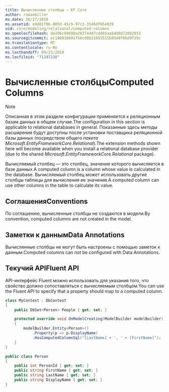 ```yaml
---
title: Вычисленные столбцы — EF Core
author: rowanmiller
ms.date: 10/27/2016
ms.assetid: e9d81f06-805d-45c9-97c2-3546df654829
uid: core/modeling/relational/computed-columns
ms.openlocfilehash: da106c94698a202744d7cd465aa84d0d72802833
ms.sourcegitcommit: ec196918691f50cd0b21693515b0549f06d9f39c
ms.translationtype: MT
ms.contentlocale: ru-RU
ms.lasthandoff: 09/23/2019
ms.locfileid: "71197230"
---
```

# <a name="computed-columns"></a><span data-ttu-id="f680c-102">Вычисленные столбцы</span><span class="sxs-lookup"><span data-stu-id="f680c-102">Computed Columns</span></span>

> [!NOTE]  
> <span data-ttu-id="f680c-103">Описанная в этом разделе конфигурации применяется к реляционным базам данных в общем случае.</span><span class="sxs-lookup"><span data-stu-id="f680c-103">The configuration in this section is applicable to relational databases in general.</span></span> <span data-ttu-id="f680c-104">Показанные здесь методы расширения будут доступны после установки поставщика реляционной базы данных (посредством общего *пакета Microsoft.EntityFrameworkCore.Relational*).</span><span class="sxs-lookup"><span data-stu-id="f680c-104">The extension methods shown here will become available when you install a relational database provider (due to the shared *Microsoft.EntityFrameworkCore.Relational* package).</span></span>

<span data-ttu-id="f680c-105">Вычисляемый столбец — это столбец, значение которого вычисляется в базе данных.</span><span class="sxs-lookup"><span data-stu-id="f680c-105">A computed column is a column whose value is calculated in the database.</span></span> <span data-ttu-id="f680c-106">Вычисляемый столбец может использовать другие столбцы таблицы для вычисления ее значения.</span><span class="sxs-lookup"><span data-stu-id="f680c-106">A computed column can use other columns in the table to calculate its value.</span></span>

## <a name="conventions"></a><span data-ttu-id="f680c-107">Соглашения</span><span class="sxs-lookup"><span data-stu-id="f680c-107">Conventions</span></span>

<span data-ttu-id="f680c-108">По соглашению, вычисленные столбцы не создаются в модели.</span><span class="sxs-lookup"><span data-stu-id="f680c-108">By convention, computed columns are not created in the model.</span></span>

## <a name="data-annotations"></a><span data-ttu-id="f680c-109">Заметки к данным</span><span class="sxs-lookup"><span data-stu-id="f680c-109">Data Annotations</span></span>

<span data-ttu-id="f680c-110">Вычисленные столбцы не могут быть настроены с помощью заметок к данным.</span><span class="sxs-lookup"><span data-stu-id="f680c-110">Computed columns can not be configured with Data Annotations.</span></span>

## <a name="fluent-api"></a><span data-ttu-id="f680c-111">Текучий API</span><span class="sxs-lookup"><span data-stu-id="f680c-111">Fluent API</span></span>

<span data-ttu-id="f680c-112">API-интерфейс Fluent можно использовать для указания того, что свойство должно сопоставляться с вычисляемым столбцом.</span><span class="sxs-lookup"><span data-stu-id="f680c-112">You can use the Fluent API to specify that a property should map to a computed column.</span></span>

<!-- [!code-csharp[Main](samples/core/relational/Modeling/FluentAPI/Relational/ComputedColumn.cs?highlight=9)] -->
``` csharp
class MyContext : DbContext
{
    public DbSet<Person> People { get; set; }

    protected override void OnModelCreating(ModelBuilder modelBuilder)
    {
        modelBuilder.Entity<Person>()
            .Property(p => p.DisplayName)
            .HasComputedColumnSql("[LastName] + ', ' + [FirstName]");
    }
}

public class Person
{
    public int PersonId { get; set; }
    public string FirstName { get; set; }
    public string LastName { get; set; }
    public string DisplayName { get; set; }
}
```
